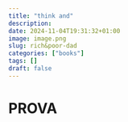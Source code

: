 ```yaml
---
title: "think and"
description: 
date: 2024-11-04T19:31:32+01:00
image: image.png
slug: rich&poor-dad
categories: ["books"]
tags: []
draft: false
---
```


# PROVA